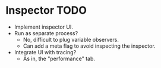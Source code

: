 # Inspector TODO

* Implement inspector UI.
* Run as separate process?
    - No, difficult to plug variable observers.
    - Can add a meta flag to avoid inspecting the inspector.
* Integrate UI with tracing?
    - As in, the "performance" tab.